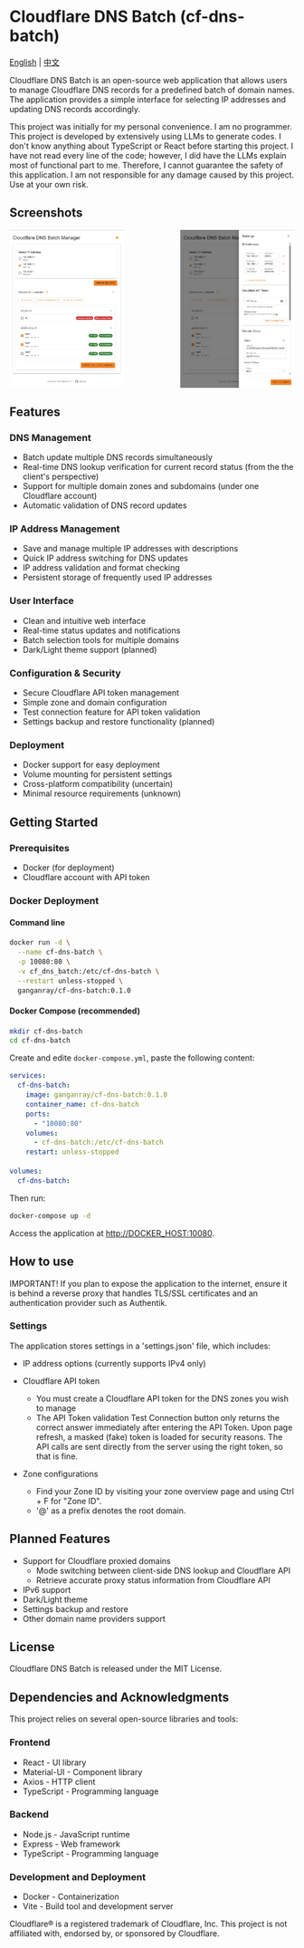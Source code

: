 # Cloudflare DNS Batch (cf-dns-batch)

[English](./README.md) | [中文](./README_zh-CN.md)

Cloudflare DNS Batch is an open-source web application that allows users to manage Cloudflare DNS records for a predefined batch of domain names. The application provides a simple interface for selecting IP addresses and updating DNS records accordingly.

This project was initially for my personal convenience. I am no programmer. This project is developed by extensively using LLMs to generate codes. I don't know anything about TypeScript or React before starting this project. I have not read every line of the code; however, I did have the LLMs explain most of functional part to me. Therefore, I cannot guarantee the safety of this application. I am not responsible for any damage caused by this project. Use at your own risk.

## Screenshots

<div style="display: flex; justify-content: space-between;">
  <img src="./screenshots/main-interface.jpg" alt="Main Interface" width="40%" />
  <img src="./screenshots/settings-panel.jpg" alt="Settings Panel" width="40%" />
</div>

## Features

### DNS Management
- Batch update multiple DNS records simultaneously
- Real-time DNS lookup verification for current record status (from the the client's perspective)
- Support for multiple domain zones and subdomains (under one Cloudflare account)
- Automatic validation of DNS record updates

### IP Address Management
- Save and manage multiple IP addresses with descriptions
- Quick IP address switching for DNS updates
- IP address validation and format checking
- Persistent storage of frequently used IP addresses

### User Interface
- Clean and intuitive web interface
- Real-time status updates and notifications
- Batch selection tools for multiple domains
- Dark/Light theme support (planned)

### Configuration & Security
- Secure Cloudflare API token management
- Simple zone and domain configuration
- Test connection feature for API token validation
- Settings backup and restore functionality (planned)

### Deployment
- Docker support for easy deployment
- Volume mounting for persistent settings
- Cross-platform compatibility (uncertain)
- Minimal resource requirements (unknown)


## Getting Started

### Prerequisites

- Docker (for deployment)
- Cloudflare account with API token

### Docker Deployment

#### Command line

```bash
docker run -d \
  --name cf-dns-batch \
  -p 10080:80 \
  -v cf_dns_batch:/etc/cf-dns-batch \
  --restart unless-stopped \
  ganganray/cf-dns-batch:0.1.0
```
#### Docker Compose (recommended)

```bash
mkdir cf-dns-batch
cd cf-dns-batch
```
Create and edite `docker-compose.yml`, paste the following content:

```yaml
services:
  cf-dns-batch:
    image: ganganray/cf-dns-batch:0.1.0
    container_name: cf-dns-batch
    ports:
      - "10080:80"
    volumes:
      - cf-dns-batch:/etc/cf-dns-batch
    restart: unless-stopped

volumes:
  cf-dns-batch:
```

Then run:

```bash
docker-compose up -d
```

Access the application at [http://DOCKER_HOST:10080](http://DOCKER_HOST:10080).

## How to use

IMPORTANT! If you plan to expose the application to the internet, ensure it is behind a reverse proxy that handles TLS/SSL certificates and an authentication provider such as Authentik.

### Settings
The application stores settings in a 'settings.json' file, which includes:

- IP address options (currently supports IPv4 only)
- Cloudflare API token
  - You must create a Cloudflare API token for the DNS zones you wish to manage
  - The API Token validation Test Connection button only returns the correct answer immediately after entering the API Token. Upon page refresh, a masked (fake) token is loaded for security reasons. The API calls are sent directly from the server using the right token, so that is fine.
  
- Zone configurations
  - Find your Zone ID by visiting your zone overview page and using Ctrl + F for "Zone ID".  
  - '@' as a prefix denotes the root domain.
  
## Planned Features
- Support for Cloudflare proxied domains
  - Mode switching between client-side DNS lookup and Cloudflare API
  - Retrieve accurate proxy status information from Cloudflare API
- IPv6 support
- Dark/Light theme
- Settings backup and restore
- Other domain name providers support

## License

Cloudflare DNS Batch is released under the MIT License.

## Dependencies and Acknowledgments

This project relies on several open-source libraries and tools:

### Frontend
- React - UI library
- Material-UI - Component library
- Axios - HTTP client
- TypeScript - Programming language

### Backend
- Node.js - JavaScript runtime
- Express - Web framework
- TypeScript - Programming language

### Development and Deployment
- Docker - Containerization
- Vite - Build tool and development server

Cloudflare® is a registered trademark of Cloudflare, Inc. This project is not affiliated with, endorsed by, or sponsored by Cloudflare.